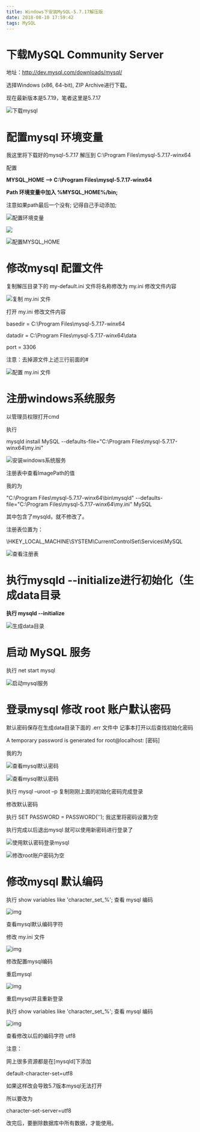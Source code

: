 ```yaml
---
title: Windows下安装MySQL-5.7.17解压版
date: 2018-08-10 17:59:42
tags: MySQL
---
```


# 下载MySQL Community Server

地址：http://dev.mysql.com/downloads/mysql/

选择Windows (x86, 64-bit), ZIP Archive进行下载。

现在最新版本是5.7.19，笔者这里是5.7.17

 ![下载mysql](https://upload-images.jianshu.io/upload_images/7779890-73ecf6d14210466b.png?imageMogr2/auto-orient/strip%7CimageView2/2/w/1240)


# 配置mysql 环境变量

我这里将下载好的mysql-5.7.17 解压到 C:\Program Files\mysql-5.7.17-winx64

配置

**MYSQL_HOME  —>  C:\Program Files\mysql-5.7.17-winx64**

**Path 环境变量中加入    %MYSQL_HOME%/bin;**

注意如果path最后一个没有; 记得自己手动添加;

 ![配置环境变量](https://upload-images.jianshu.io/upload_images/7779890-c82f23f38b84c1ca.png?imageMogr2/auto-orient/strip%7CimageView2/2/w/700)



 ![](https://upload-images.jianshu.io/upload_images/7779890-1ed35c42cf341d90.png?imageMogr2/auto-orient/strip%7CimageView2/2/w/700)



![配置MYSQL_HOME](https://upload-images.jianshu.io/upload_images/7779890-a0475d1295ec9ce4.png?imageMogr2/auto-orient/strip%7CimageView2/2/w/700) 



# 修改mysql 配置文件

复制解压目录下的 my-default.ini 文件将名称修改为 my.ini 修改文件内容

 ![复制 my.ini 文件](https://upload-images.jianshu.io/upload_images/7779890-a6de142ab813ad8a.png?imageMogr2/auto-orient/strip%7CimageView2/2/w/700)



打开 my.ini 修改文件内容

basedir = C:\Program Files\mysql-5.7.17-winx64

datadir = C:\Program Files\mysql-5.7.17-winx64\data

port = 3306

注意：去掉源文件上述三行前面的#

![配置 my.ini 文件](https://upload-images.jianshu.io/upload_images/7779890-01482d69cb731a3c.png?imageMogr2/auto-orient/strip%7CimageView2/2/w/700) 



# 注册windows系统服务

以管理员权限打开cmd

执行

mysqld install MySQL --defaults-file="C:\Program Files\mysql-5.7.17-winx64\my.ini"

 ![安装windows系统服务](https://upload-images.jianshu.io/upload_images/7779890-4b560979e280ef7e.png?imageMogr2/auto-orient/strip%7CimageView2/2/w/700)

注册表中查看ImagePath的值

我的为

"C:\Program Files\mysql-5.7.17-winx64\bin\mysqld" --defaults-file="C:\Program Files\mysql-5.7.17-winx64\my.ini" MySQL

其中包含了mysqld，就不修改了。

注册表位置为：

\HKEY_LOCAL_MACHINE\SYSTEM\CurrentControlSet\Services\MySQL

 ![查看注册表](https://upload-images.jianshu.io/upload_images/7779890-764ad0cb56f7a1b4.png?imageMogr2/auto-orient/strip%7CimageView2/2/w/700)



# 执行mysqld --initialize进行初始化（生成data目录

**执行 mysqld --initialize**

 ![生成data目录](https://upload-images.jianshu.io/upload_images/7779890-54c06e5e88d80d03.png?imageMogr2/auto-orient/strip%7CimageView2/2/w/700)



# 启动 MySQL 服务 

执行 net start mysql

 ![启动mysql服务](https://upload-images.jianshu.io/upload_images/7779890-36b66e48a493be78.png?imageMogr2/auto-orient/strip%7CimageView2/2/w/700)

# 登录mysql 修改 root 账户默认密码 

默认密码保存在生成data目录下面的 .err 文件中 记事本打开以后查找初始化密码

A temporary password is generated for root@localhost: [密码]

我的为

 ![查看mysql默认密码](https://upload-images.jianshu.io/upload_images/7779890-f6105fb43d110ed3.png?imageMogr2/auto-orient/strip%7CimageView2/2/w/700)



 ![查看mysql默认密码](https://upload-images.jianshu.io/upload_images/7779890-cee82bdbca026017.png?imageMogr2/auto-orient/strip%7CimageView2/2/w/700)



执行 mysql –uroot –p  复制刚刚上面的初始化密码完成登录

修改默认密码

执行 SET PASSWORD = PASSWORD('');  我这里将密码设置为空

执行完成以后退出mysql 就可以使用新密码进行登录了

![使用默认密码登录mysql](https://upload-images.jianshu.io/upload_images/7779890-2e1ff6ff641fc0a1.png?imageMogr2/auto-orient/strip%7CimageView2/2/w/700) 



 ![修改root账户密码为空](https://upload-images.jianshu.io/upload_images/7779890-78b583f159ef7e16.png?imageMogr2/auto-orient/strip%7CimageView2/2/w/700)



# 修改mysql 默认编码 

执行 show variables like 'character_set_%';  查看 mysql 编码

 ![img](https://upload-images.jianshu.io/upload_images/7779890-f980b405e8a7a985.png?imageMogr2/auto-orient/strip%7CimageView2/2/w/700)

查看mysql默认编码字符

修改 my.ini 文件

 ![img](https://upload-images.jianshu.io/upload_images/7779890-592115d4c335f4fe.png?imageMogr2/auto-orient/strip%7CimageView2/2/w/700)

修改配置mysql编码

重启mysql

 ![img](https://upload-images.jianshu.io/upload_images/7779890-b9fe603076e9cbb6.png?imageMogr2/auto-orient/strip%7CimageView2/2/w/700)

重启mysql并且重新登录

执行 show variables like 'character_set_%';  查看 mysql 编码

 ![img](https://upload-images.jianshu.io/upload_images/7779890-ce2989ab8b44781e.png?imageMogr2/auto-orient/strip%7CimageView2/2/w/700)

查看修改以后的编码字符 utf8

注意：

网上很多资源都是在[mysqld]下添加

default-character-set=utf8

如果这样改会导致5.7版本mysql无法打开

所以要改为

character-set-server=utf8

改完后，要删除数据库中所有数据，才能使用。

 